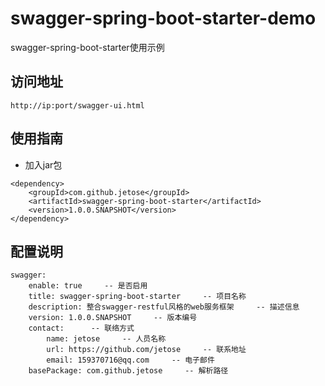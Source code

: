 # swagger-spring-boot-starter-demo
swagger-spring-boot-starter使用示例

## 访问地址
```
http://ip:port/swagger-ui.html
```

## 使用指南
- 加入jar包
```
<dependency>
    <groupId>com.github.jetose</groupId>
    <artifactId>swagger-spring-boot-starter</artifactId>
    <version>1.0.0.SNAPSHOT</version>
</dependency>
```

## 配置说明
```
swagger: 
    enable: true     -- 是否启用
    title: swagger-spring-boot-starter     -- 项目名称
    description: 整合swagger-restful风格的web服务框架     -- 描述信息
    version: 1.0.0.SNAPSHOT     -- 版本编号
    contact:      -- 联络方式
        name: jetose     -- 人员名称
        url: https://github.com/jetose     -- 联系地址
        email: 159370716@qq.com     -- 电子邮件
    basePackage: com.github.jetose     -- 解析路径
```
